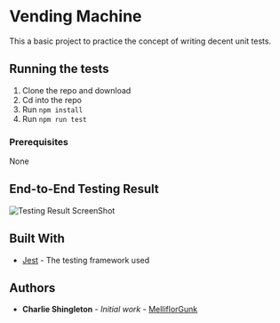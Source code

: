 # Vending Machine

This a basic project to practice the concept of writing decent unit tests.

## Running the tests
1. Clone the repo and download
2. Cd into the repo
3. Run ```npm install```
4. Run ```npm run test```

### Prerequisites

None

## End-to-End Testing Result

![Testing Result ScreenShot](https://github.com/melliflorGunk/vending-machine/raw/master/img/vending-results.png)

## Built With

* [Jest](https://facebook.github.io/jest/) - The testing framework used

## Authors

* **Charlie Shingleton** - *Initial work* - [MelliflorGunk](https://github.com/melliflorGunk)

